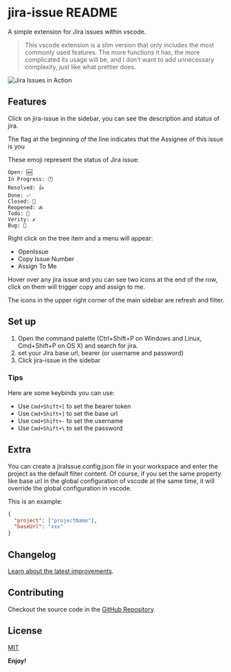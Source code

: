 # jira-issue README

A simple extension for Jira issues within vscode.

> This vscode extension is a slim version that only includes the most commonly used features. The more functions it has, the more complicated its usage will be, and I don't want to add unnecessary complexity, just like what prettier does.

![Jira Issues in Action](assets/jira-issue.gif)

## Features

Click on jira-issue in the sidebar, you can see the description and status of jira. 

The flag at the beginning of the line indicates that the Assignee of this issue is you

These emoji represent the status of Jira issue:

```
Open: 🆕
In Progress: 🕐
Resolved: 👍
Done: ✅
Closed: 🚪
Reopened: 🔙
Todo: 📝
Verity: ✔️
Bug: 🐛
```

Right click on the tree item and a menu will appear:

- OpenIssue
- Copy Issue Number
- Assign To Me

Hover over any jira issue and you can see two icons at the end of the row, click on them will trigger copy and assign to me.

The icons in the upper right corner of the main sidebar are refresh and filter.

## Set up

1. Open the command palette (Ctrl+Shift+P on Windows and Linux, Cmd+Shift+P on OS X) and search for jira.
2. set your Jira base url, bearer (or username and password)
3. Click jira-issue in the sidebar

### Tips

Here are some keybinds you can use: 

- Use `Cmd+Shift+[` to set the bearer token
- Use `Cmd+Shift+]` to set the base url
- Use `Cmd+Shift+-` to set the username
- Use `Cmd+Shift+\` to set the password

## Extra

You can create a jiraIssue.config.json file in your workspace and enter the project as the default filter content. Of course, if you set the same property like base url in the global configuration of vscode at the same time, it will override the global configuration in vscode.

This is an example:

```json
{
  "project": ["projectName"],
  "baseUrl": "xxx"
}
```

## Changelog

[Learn about the latest improvements][changelog].

[changelog]: https://github.com/Dlouxgit/vscode-jira-plugin/blob/main/CHANGELOG.md

## Contributing

Checkout the source code in the [GitHub Repository](https://github.com/Dlouxgit/vscode-jira-plugin).

## License
[MIT](./License.md)

**Enjoy!**
